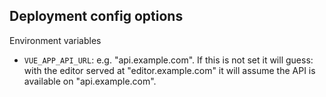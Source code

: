 ## Deployment config options

Environment variables

- `VUE_APP_API_URL`: e.g. "api.example.com". If this is not set it will guess: with the editor served at "editor.example.com" it will assume the API is available on "api.example.com".